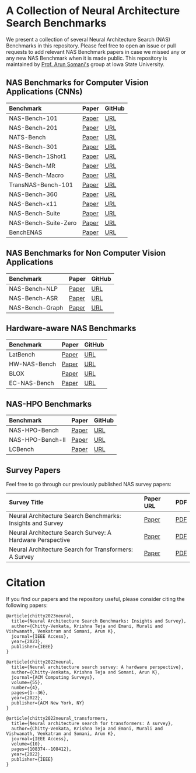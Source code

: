 # A Collection of Neural Architecture Search Benchmarks

We present a collection of several Neural Architecture Search (NAS) Benchmarks in this repository. Please feel free to open an issue or pull requests to add relevant NAS Benchmark papers in case we missed any or any new NAS Benchmark when it is made public. This repository is maintained by [Prof. Arun Somani's](http://class.ece.iastate.edu/arun/) group at Iowa State University.

## NAS Benchmarks for Computer Vision Applications (CNNs)


| Benchmark | Paper         | GitHub                  |
|:--------------------------------------------------------------------------------------------------------|:--------------|:-----------------------|
| NAS-Bench-101 | [Paper](https://arxiv.org/pdf/1902.09635.pdf) |  [URL](https://github.com/google-research/nasbench) |
| NAS-Bench-201 | [Paper](https://arxiv.org/pdf/2001.00326.pdf) |  [URL](https://github.com/D-X-Y/NAS-Bench-201) |
| NATS-Bench | [Paper](https://arxiv.org/pdf/2009.00437.pdf) |  [URL](https://github.com/D-X-Y/NATS-Bench) |
| NAS-Bench-301 | [Paper](https://arxiv.org/pdf/2008.09777.pdf) |  [URL](https://github.com/automl/nasbench301) |
| NAS-Bench-1Shot1 | [Paper](https://arxiv.org/pdf/2001.10422.pdf) |  [URL](https://github.com/automl/nasbench-1shot1) |
| NAS-Bench-MR | [Paper](https://arxiv.org/pdf/2103.13253.pdf) |  [URL](https://github.com/dingmyu/NCP) |
| NAS-Bench-Macro | [Paper](https://arxiv.org/pdf/2103.11922.pdf) |  [URL](https://github.com/xiusu/NAS-Bench-Macro) |
| TransNAS-Bench-101 | [Paper](https://arxiv.org/pdf/2105.11871.pdf) |  [URL](https://github.com/kmdanielduan/TransNASBench) |
| NAS-Bench-360 | [Paper](https://arxiv.org/pdf/2110.05668.pdf) |  [URL](https://github.com/rtu715/NAS-Bench-360) |
| NAS-Bench-x11 | [Paper](https://arxiv.org/pdf/2111.03602.pdf) |  [URL](https://github.com/automl/nas-bench-x11) |
| NAS-Bench-Suite | [Paper](https://arxiv.org/pdf/2201.13396.pdf) |  [URL](https://github.com/automl/NASLib) |
| NAS-Bench-Suite-Zero | [Paper](https://arxiv.org/pdf/2210.03230.pdf) |  [URL](https://github.com/automl/naslib/tree/zerocost) |
| BenchENAS | [Paper](https://arxiv.org/pdf/2108.03856.pdf) |  [URL](https://benchenas.com/) |






## NAS Benchmarks for Non Computer Vision Applications

| Benchmark | Paper         | GitHub                  |
|:--------------------------------------------------------------------------------------------------------|:--------------|:-----------------------|
| NAS-Bench-NLP | [Paper](https://arxiv.org/pdf/2006.07116.pdf) |  [URL](https://github.com/fmsnew/nas-bench-nlp-release) |
| NAS-Bench-ASR | [Paper](https://openreview.net/pdf?id=CU0APx9LMaL) |  [URL](https://github.com/SamsungLabs/nb-asr) |
| NAS-Bench-Graph | [Paper](https://arxiv.org/pdf/2206.09166.pdf) |  [URL](https://github.com/THUMNLab/NAS-Bench-Graph) |





## Hardware-aware NAS Benchmarks

| Benchmark | Paper         | GitHub                  |
|:--------------------------------------------------------------------------------------------------------|:--------------|:-----------------------|
| LatBench | [Paper](https://arxiv.org/pdf/2007.08668.pdf) |  [URL](https://github.com/SamsungLabs/eagle) |
| HW-NAS-Bench | [Paper](https://arxiv.org/pdf/2103.10584.pdf) |  [URL](https://github.com/RICE-EIC/HW-NAS-Bench) |
| BLOX | [Paper](https://arxiv.org/pdf/2210.07271.pdf) |  [URL](https://github.com/SamsungLabs/blox) |
| EC-NAS-Bench | [Paper](https://arxiv.org/pdf/2210.06015.pdf) |  [URL](https://github.com/PedramBakh/EC-NAS-Bench) |




## NAS-HPO Benchmarks


| Benchmark | Paper         | GitHub                  |
|:--------------------------------------------------------------------------------------------------------|:--------------|:-----------------------|
| NAS-HPO-Bench | [Paper](https://arxiv.org/pdf/1905.04970.pdf) |  [URL](https://github.com/automl/nas_benchmarks) |
| NAS-HPO-Bench-II | [Paper](https://arxiv.org/pdf/2110.10165.pdf) |  [URL](https://github.com/yoichii/nashpobench2api) |
| LCBench | [Paper](https://arxiv.org/pdf/2006.13799.pdf) |  [URL](https://github.com/automl/LCBench) |



## Survey Papers

Feel free to go through our previously published NAS survey papers:

| Survey Title | Paper URL         | PDF                  |
|:--------------------------------------------------------------------------------------------------------|:--------------|:-----------------------|
| Neural Architecture Search Benchmarks: Insights and Survey | [Paper](https://ieeexplore.ieee.org/document/10063950) |  [PDF](https://ieeexplore.ieee.org/stamp/stamp.jsp?tp=&arnumber=10063950) |
| Neural Architecture Search Survey: A Hardware Perspective | [Paper](https://dl.acm.org/doi/full/10.1145/3524500) |  [PDF](https://dl.acm.org/doi/pdf/10.1145/3524500) |
| Neural Architecture Search for Transformers: A Survey | [Paper](https://ieeexplore.ieee.org/document/9913476) |  [PDF](https://ieeexplore.ieee.org/stamp/stamp.jsp?tp=&arnumber=9913476) |





# Citation

If you find our papers and the repository useful, please consider citing the following papers:
```
@article{chitty2023neural,
  title={Neural Architecture Search Benchmarks: Insights and Survey},
  author={Chitty-Venkata, Krishna Teja and Emani, Murali and Vishwanath, Venkatram and Somani, Arun K},
  journal={IEEE Access},
  year={2023},
  publisher={IEEE}
}

@article{chitty2022neural,
  title={Neural architecture search survey: A hardware perspective},
  author={Chitty-Venkata, Krishna Teja and Somani, Arun K},
  journal={ACM Computing Surveys},
  volume={55},
  number={4},
  pages={1--36},
  year={2022},
  publisher={ACM New York, NY}
}

@article{chitty2022neural_transformers,
  title={Neural architecture search for transformers: A survey},
  author={Chitty-Venkata, Krishna Teja and Emani, Murali and Vishwanath, Venkatram and Somani, Arun K},
  journal={IEEE Access},
  volume={10},
  pages={108374--108412},
  year={2022},
  publisher={IEEE}
}
```



